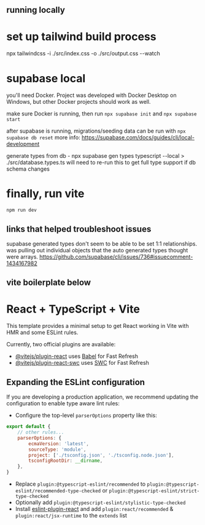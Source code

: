 ## running locally

# set up tailwind build process

npx tailwindcss -i ./src/index.css -o ./src/output.css --watch

# supabase local

you'll need Docker. Project was developed with Docker Desktop on Windows, but other Docker projects should work as well.

make sure Docker is running, then run `npx supabase init` and `npx supabase start`

after supabase is running, migrations/seeding data can be run with `npx supabase db reset`
more info: https://supabase.com/docs/guides/cli/local-development

generate types from db - npx supabase gen types typescript --local > ./src/database.types.ts
will need to re-run this to get full type support if db schema changes

# finally, run vite

`npm run dev`

## links that helped troubleshoot issues

supabase generated types don't seem to be able to be set 1:1 relationships. was pulling out individual objects that the auto generated types thought were arrays.
https://github.com/supabase/cli/issues/736#issuecomment-1434167982

## vite boilerplate below

# React + TypeScript + Vite

This template provides a minimal setup to get React working in Vite with HMR and some ESLint rules.

Currently, two official plugins are available:

-   [@vitejs/plugin-react](https://github.com/vitejs/vite-plugin-react/blob/main/packages/plugin-react/README.md) uses [Babel](https://babeljs.io/) for Fast Refresh
-   [@vitejs/plugin-react-swc](https://github.com/vitejs/vite-plugin-react-swc) uses [SWC](https://swc.rs/) for Fast Refresh

## Expanding the ESLint configuration

If you are developing a production application, we recommend updating the configuration to enable type aware lint rules:

-   Configure the top-level `parserOptions` property like this:

```js
export default {
    // other rules...
    parserOptions: {
        ecmaVersion: 'latest',
        sourceType: 'module',
        project: ['./tsconfig.json', './tsconfig.node.json'],
        tsconfigRootDir: __dirname,
    },
}
```

-   Replace `plugin:@typescript-eslint/recommended` to `plugin:@typescript-eslint/recommended-type-checked` or `plugin:@typescript-eslint/strict-type-checked`
-   Optionally add `plugin:@typescript-eslint/stylistic-type-checked`
-   Install [eslint-plugin-react](https://github.com/jsx-eslint/eslint-plugin-react) and add `plugin:react/recommended` & `plugin:react/jsx-runtime` to the `extends` list
